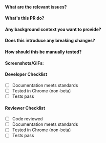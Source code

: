 #### What are the relevant issues?

#### What's this PR do?

#### Any background context you want to provide?

#### Does this introduce any breaking changes?

#### How should this be manually tested?

#### Screenshots/GIFs:

#### Developer Checklist
- [ ] Documentation meets standards
- [ ] Tested in Chrome (non-beta)
- [ ] Tests pass

#### Reviewer Checklist
- [ ] Code reviewed
- [ ] Documentation meets standards
- [ ] Tested in Chrome (non-beta)
- [ ] Tests pass

